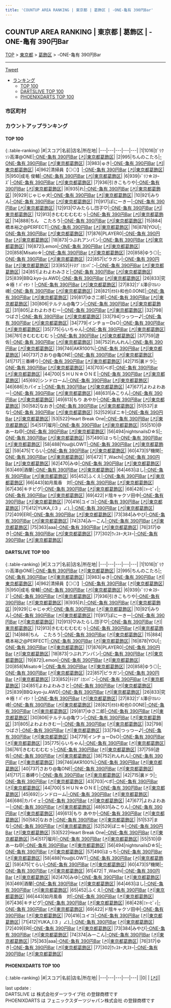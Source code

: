```yaml
---
title: 'COUNTUP AREA RANKING | 東京都 | 葛飾区 | -ONE-亀有 390円Bar'
---
```

## COUNTUP AREA RANKING | 東京都 | 葛飾区 | -ONE-亀有 390円Bar

[TOP](/darts/rank/) > [東京都](/darts/rank/東京都/) > [葛飾区](/darts/rank/東京都/葛飾区/) > -ONE-亀有 390円Bar

___

<a href="https://twitter.com/share?ref_src=twsrc%5Etfw" data-text="COUNTUP AREA RANKING | 東京都葛飾区-ONE-亀有 390円Bar" class="twitter-share-button" data-hashtags="DARTSLIVE,PHOENIXDARTS,darts,ダーツ" data-show-count="false">Tweet</a>

* [ランキング](#カウントアップランキング)
    * [TOP 100](#top-100)
    * [DARTSLIVE TOP 100](#dartslive-top-100)
    * [PHOENIXDARTS TOP 100](#phoenixdarts-top-100)

### 市区町村

<ul>

</ul>

### カウントアップランキング

#### TOP 100



{:.table-ranking}
|#|スコア|名前|店名|所在地|
|---|---|---|---|---|
|1|1016|<span class="rank-name-dl">ｶﾞﾘｸｿﾝ高澤@ONE</span>|<a href="/darts/rank/shops/463054e00fcd85d4b21333aee1bd51e4.html">-ONE-亀有 390円Bar</a> <a href="https://search.dartslive.com/jp/shop/463054e00fcd85d4b21333aee1bd51e4">[↗]</a>|<a href="/darts/rank/東京都/葛飾区">東京都葛飾区</a>|
|2|995|<span class="rank-name-dl">ちんのこたろ</span>|<a href="/darts/rank/shops/463054e00fcd85d4b21333aee1bd51e4.html">-ONE-亀有 390円Bar</a> <a href="https://search.dartslive.com/jp/shop/463054e00fcd85d4b21333aee1bd51e4">[↗]</a>|<a href="/darts/rank/東京都/葛飾区">東京都葛飾区</a>|
|3|983|<span class="rank-name-dl">ゅき</span>|<a href="/darts/rank/shops/463054e00fcd85d4b21333aee1bd51e4.html">-ONE-亀有 390円Bar</a> <a href="https://search.dartslive.com/jp/shop/463054e00fcd85d4b21333aee1bd51e4">[↗]</a>|<a href="/darts/rank/東京都/葛飾区">東京都葛飾区</a>|
|4|962|<span class="rank-name-dl">清掃員【◎◎】</span>|<a href="/darts/rank/shops/463054e00fcd85d4b21333aee1bd51e4.html">-ONE-亀有 390円Bar</a> <a href="https://search.dartslive.com/jp/shop/463054e00fcd85d4b21333aee1bd51e4">[↗]</a>|<a href="/darts/rank/東京都/葛飾区">東京都葛飾区</a>|
|5|950|<span class="rank-name-dl">成毛 俊輔</span>|<a href="/darts/rank/shops/463054e00fcd85d4b21333aee1bd51e4.html">-ONE-亀有 390円Bar</a> <a href="https://search.dartslive.com/jp/shop/463054e00fcd85d4b21333aee1bd51e4">[↗]</a>|<a href="/darts/rank/東京都/葛飾区">東京都葛飾区</a>|
|6|939|<span class="rank-name-dl">ﾄﾞﾘﾌ☆ｽﾀｰｽﾞ</span>|<a href="/darts/rank/shops/463054e00fcd85d4b21333aee1bd51e4.html">-ONE-亀有 390円Bar</a> <a href="https://search.dartslive.com/jp/shop/463054e00fcd85d4b21333aee1bd51e4">[↗]</a>|<a href="/darts/rank/東京都/葛飾区">東京都葛飾区</a>|
|7|936|<span class="rank-name-dl">引きこもりや</span>|<a href="/darts/rank/shops/463054e00fcd85d4b21333aee1bd51e4.html">-ONE-亀有 390円Bar</a> <a href="https://search.dartslive.com/jp/shop/463054e00fcd85d4b21333aee1bd51e4">[↗]</a>|<a href="/darts/rank/東京都/葛飾区">東京都葛飾区</a>|
|8|935|<span class="rank-name-dl">れ</span>|<a href="/darts/rank/shops/463054e00fcd85d4b21333aee1bd51e4.html">-ONE-亀有 390円Bar</a> <a href="https://search.dartslive.com/jp/shop/463054e00fcd85d4b21333aee1bd51e4">[↗]</a>|<a href="/darts/rank/東京都/葛飾区">東京都葛飾区</a>|
|9|929|<span class="rank-name-dl">じゃじゃ犬</span>|<a href="/darts/rank/shops/463054e00fcd85d4b21333aee1bd51e4.html">-ONE-亀有 390円Bar</a> <a href="https://search.dartslive.com/jp/shop/463054e00fcd85d4b21333aee1bd51e4">[↗]</a>|<a href="/darts/rank/東京都/葛飾区">東京都葛飾区</a>|
|10|921|<span class="rank-name-dl">みりん</span>|<a href="/darts/rank/shops/463054e00fcd85d4b21333aee1bd51e4.html">-ONE-亀有 390円Bar</a> <a href="https://search.dartslive.com/jp/shop/463054e00fcd85d4b21333aee1bd51e4">[↗]</a>|<a href="/darts/rank/東京都/葛飾区">東京都葛飾区</a>|
|11|917|<span class="rank-name-dl">ぽにーきー</span>|<a href="/darts/rank/shops/463054e00fcd85d4b21333aee1bd51e4.html">-ONE-亀有 390円Bar</a> <a href="https://search.dartslive.com/jp/shop/463054e00fcd85d4b21333aee1bd51e4">[↗]</a>|<a href="/darts/rank/東京都/葛飾区">東京都葛飾区</a>|
|12|913|<span class="rank-name-dl">♡みたらし団子♡</span>|<a href="/darts/rank/shops/463054e00fcd85d4b21333aee1bd51e4.html">-ONE-亀有 390円Bar</a> <a href="https://search.dartslive.com/jp/shop/463054e00fcd85d4b21333aee1bd51e4">[↗]</a>|<a href="/darts/rank/東京都/葛飾区">東京都葛飾区</a>|
|12|913|<span class="rank-name-dl">きむむむむむむぅ</span>|<a href="/darts/rank/shops/463054e00fcd85d4b21333aee1bd51e4.html">-ONE-亀有 390円Bar</a> <a href="https://search.dartslive.com/jp/shop/463054e00fcd85d4b21333aee1bd51e4">[↗]</a>|<a href="/darts/rank/東京都/葛飾区">東京都葛飾区</a>|
|14|888|<span class="rank-name-dl">ちん　こたろう</span>|<a href="/darts/rank/shops/463054e00fcd85d4b21333aee1bd51e4.html">-ONE-亀有 390円Bar</a> <a href="https://search.dartslive.com/jp/shop/463054e00fcd85d4b21333aee1bd51e4">[↗]</a>|<a href="/darts/rank/東京都/葛飾区">東京都葛飾区</a>|
|15|884|<span class="rank-name-dl">橋本裕之@PERFECT</span>|<a href="/darts/rank/shops/463054e00fcd85d4b21333aee1bd51e4.html">-ONE-亀有 390円Bar</a> <a href="https://search.dartslive.com/jp/shop/463054e00fcd85d4b21333aee1bd51e4">[↗]</a>|<a href="/darts/rank/東京都/葛飾区">東京都葛飾区</a>|
|16|878|<span class="rank-name-dl">YOU</span>|<a href="/darts/rank/shops/463054e00fcd85d4b21333aee1bd51e4.html">-ONE-亀有 390円Bar</a> <a href="https://search.dartslive.com/jp/shop/463054e00fcd85d4b21333aee1bd51e4">[↗]</a>|<a href="/darts/rank/東京都/葛飾区">東京都葛飾区</a>|
|17|876|<span class="rank-name-dl">PLAYER0</span>|<a href="/darts/rank/shops/463054e00fcd85d4b21333aee1bd51e4.html">-ONE-亀有 390円Bar</a> <a href="https://search.dartslive.com/jp/shop/463054e00fcd85d4b21333aee1bd51e4">[↗]</a>|<a href="/darts/rank/東京都/葛飾区">東京都葛飾区</a>|
|18|873|<span class="rank-name-dl">つぶれアンパン</span>|<a href="/darts/rank/shops/463054e00fcd85d4b21333aee1bd51e4.html">-ONE-亀有 390円Bar</a> <a href="https://search.dartslive.com/jp/shop/463054e00fcd85d4b21333aee1bd51e4">[↗]</a>|<a href="/darts/rank/東京都/葛飾区">東京都葛飾区</a>|
|19|872|<span class="rank-name-dl">Lemon</span>|<a href="/darts/rank/shops/463054e00fcd85d4b21333aee1bd51e4.html">-ONE-亀有 390円Bar</a> <a href="https://search.dartslive.com/jp/shop/463054e00fcd85d4b21333aee1bd51e4">[↗]</a>|<a href="/darts/rank/東京都/葛飾区">東京都葛飾区</a>|
|20|858|<span class="rank-name-dl">Misato☆</span>|<a href="/darts/rank/shops/463054e00fcd85d4b21333aee1bd51e4.html">-ONE-亀有 390円Bar</a> <a href="https://search.dartslive.com/jp/shop/463054e00fcd85d4b21333aee1bd51e4">[↗]</a>|<a href="/darts/rank/東京都/葛飾区">東京都葛飾区</a>|
|20|858|<span class="rank-name-dl">ゆう◎</span>|<a href="/darts/rank/shops/463054e00fcd85d4b21333aee1bd51e4.html">-ONE-亀有 390円Bar</a> <a href="https://search.dartslive.com/jp/shop/463054e00fcd85d4b21333aee1bd51e4">[↗]</a>|<a href="/darts/rank/東京都/葛飾区">東京都葛飾区</a>|
|22|857|<span class="rank-name-dl">ピラガン</span>|<a href="/darts/rank/shops/463054e00fcd85d4b21333aee1bd51e4.html">-ONE-亀有 390円Bar</a> <a href="https://search.dartslive.com/jp/shop/463054e00fcd85d4b21333aee1bd51e4">[↗]</a>|<a href="/darts/rank/東京都/葛飾区">東京都葛飾区</a>|
|23|852|<span class="rank-name-dl">ﾁﾃﾇｸﾞﾐｶﾝﾊﾟﾆｰ</span>|<a href="/darts/rank/shops/463054e00fcd85d4b21333aee1bd51e4.html">-ONE-亀有 390円Bar</a> <a href="https://search.dartslive.com/jp/shop/463054e00fcd85d4b21333aee1bd51e4">[↗]</a>|<a href="/darts/rank/東京都/葛飾区">東京都葛飾区</a>|
|24|851|<span class="rank-name-dl">よわよわみさと</span>|<a href="/darts/rank/shops/463054e00fcd85d4b21333aee1bd51e4.html">-ONE-亀有 390円Bar</a> <a href="https://search.dartslive.com/jp/shop/463054e00fcd85d4b21333aee1bd51e4">[↗]</a>|<a href="/darts/rank/東京都/葛飾区">東京都葛飾区</a>|
|25|839|<span class="rank-name-dl">BBQ.kyo-ju.AWD</span>|<a href="/darts/rank/shops/463054e00fcd85d4b21333aee1bd51e4.html">-ONE-亀有 390円Bar</a> <a href="https://search.dartslive.com/jp/shop/463054e00fcd85d4b21333aee1bd51e4">[↗]</a>|<a href="/darts/rank/東京都/葛飾区">東京都葛飾区</a>|
|26|833|<span class="rank-name-dl">究☆極！ﾊﾟｲｾﾝ！</span>|<a href="/darts/rank/shops/463054e00fcd85d4b21333aee1bd51e4.html">-ONE-亀有 390円Bar</a> <a href="https://search.dartslive.com/jp/shop/463054e00fcd85d4b21333aee1bd51e4">[↗]</a>|<a href="/darts/rank/東京都/葛飾区">東京都葛飾区</a>|
|27|832|<span class="rank-name-dl">ﾌﾞﾙ澤＠ﾏﾙﾊﾝ魂</span>|<a href="/darts/rank/shops/463054e00fcd85d4b21333aee1bd51e4.html">-ONE-亀有 390円Bar</a> <a href="https://search.dartslive.com/jp/shop/463054e00fcd85d4b21333aee1bd51e4">[↗]</a>|<a href="/darts/rank/東京都/葛飾区">東京都葛飾区</a>|
|28|821|<span class="rank-name-dl">ｵｶﾓﾄ和也0.0ONE</span>|<a href="/darts/rank/shops/463054e00fcd85d4b21333aee1bd51e4.html">-ONE-亀有 390円Bar</a> <a href="https://search.dartslive.com/jp/shop/463054e00fcd85d4b21333aee1bd51e4">[↗]</a>|<a href="/darts/rank/東京都/葛飾区">東京都葛飾区</a>|
|29|817|<span class="rank-name-dl">ゆさ二郎</span>|<a href="/darts/rank/shops/463054e00fcd85d4b21333aee1bd51e4.html">-ONE-亀有 390円Bar</a> <a href="https://search.dartslive.com/jp/shop/463054e00fcd85d4b21333aee1bd51e4">[↗]</a>|<a href="/darts/rank/東京都/葛飾区">東京都葛飾区</a>|
|30|806|<span class="rank-name-dl">テルテル@亀ワン</span>|<a href="/darts/rank/shops/463054e00fcd85d4b21333aee1bd51e4.html">-ONE-亀有 390円Bar</a> <a href="https://search.dartslive.com/jp/shop/463054e00fcd85d4b21333aee1bd51e4">[↗]</a>|<a href="/darts/rank/東京都/葛飾区">東京都葛飾区</a>|
|31|805|<span class="rank-name-dl">よわよわきむー</span>|<a href="/darts/rank/shops/463054e00fcd85d4b21333aee1bd51e4.html">-ONE-亀有 390円Bar</a> <a href="https://search.dartslive.com/jp/shop/463054e00fcd85d4b21333aee1bd51e4">[↗]</a>|<a href="/darts/rank/東京都/葛飾区">東京都葛飾区</a>|
|32|798|<span class="rank-name-dl">つばさ</span>|<a href="/darts/rank/shops/463054e00fcd85d4b21333aee1bd51e4.html">-ONE-亀有 390円Bar</a> <a href="https://search.dartslive.com/jp/shop/463054e00fcd85d4b21333aee1bd51e4">[↗]</a>|<a href="/darts/rank/東京都/葛飾区">東京都葛飾区</a>|
|33|794|<span class="rank-name-dl">つっつー♪</span>|<a href="/darts/rank/shops/463054e00fcd85d4b21333aee1bd51e4.html">-ONE-亀有 390円Bar</a> <a href="https://search.dartslive.com/jp/shop/463054e00fcd85d4b21333aee1bd51e4">[↗]</a>|<a href="/darts/rank/東京都/葛飾区">東京都葛飾区</a>|
|34|779|<span class="rank-name-dl">インチョーDs○</span>|<a href="/darts/rank/shops/463054e00fcd85d4b21333aee1bd51e4.html">-ONE-亀有 390円Bar</a> <a href="https://search.dartslive.com/jp/shop/463054e00fcd85d4b21333aee1bd51e4">[↗]</a>|<a href="/darts/rank/東京都/葛飾区">東京都葛飾区</a>|
|35|775|<span class="rank-name-dl">らいちゃん</span>|<a href="/darts/rank/shops/463054e00fcd85d4b21333aee1bd51e4.html">-ONE-亀有 390円Bar</a> <a href="https://search.dartslive.com/jp/shop/463054e00fcd85d4b21333aee1bd51e4">[↗]</a>|<a href="/darts/rank/東京都/葛飾区">東京都葛飾区</a>|
|36|761|<span class="rank-name-dl">きむむむむむぅ</span>|<a href="/darts/rank/shops/463054e00fcd85d4b21333aee1bd51e4.html">-ONE-亀有 390円Bar</a> <a href="https://search.dartslive.com/jp/shop/463054e00fcd85d4b21333aee1bd51e4">[↗]</a>|<a href="/darts/rank/東京都/葛飾区">東京都葛飾区</a>|
|37|759|<span class="rank-name-dl">遊佐</span>|<a href="/darts/rank/shops/463054e00fcd85d4b21333aee1bd51e4.html">-ONE-亀有 390円Bar</a> <a href="https://search.dartslive.com/jp/shop/463054e00fcd85d4b21333aee1bd51e4">[↗]</a>|<a href="/darts/rank/東京都/葛飾区">東京都葛飾区</a>|
|38|752|<span class="rank-name-dl">れんれん</span>|<a href="/darts/rank/shops/463054e00fcd85d4b21333aee1bd51e4.html">-ONE-亀有 390円Bar</a> <a href="https://search.dartslive.com/jp/shop/463054e00fcd85d4b21333aee1bd51e4">[↗]</a>|<a href="/darts/rank/東京都/葛飾区">東京都葛飾区</a>|
|39|746|<span class="rank-name-dl">AKR100%</span>|<a href="/darts/rank/shops/463054e00fcd85d4b21333aee1bd51e4.html">-ONE-亀有 390円Bar</a> <a href="https://search.dartslive.com/jp/shop/463054e00fcd85d4b21333aee1bd51e4">[↗]</a>|<a href="/darts/rank/東京都/葛飾区">東京都葛飾区</a>|
|40|737|<span class="rank-name-dl">さおり@亀ONE</span>|<a href="/darts/rank/shops/463054e00fcd85d4b21333aee1bd51e4.html">-ONE-亀有 390円Bar</a> <a href="https://search.dartslive.com/jp/shop/463054e00fcd85d4b21333aee1bd51e4">[↗]</a>|<a href="/darts/rank/東京都/葛飾区">東京都葛飾区</a>|
|41|717|<span class="rank-name-dl">三番縛り</span>|<a href="/darts/rank/shops/463054e00fcd85d4b21333aee1bd51e4.html">-ONE-亀有 390円Bar</a> <a href="https://search.dartslive.com/jp/shop/463054e00fcd85d4b21333aee1bd51e4">[↗]</a>|<a href="/darts/rank/東京都/葛飾区">東京都葛飾区</a>|
|42|715|<span class="rank-name-dl">裏ドラ</span>|<a href="/darts/rank/shops/463054e00fcd85d4b21333aee1bd51e4.html">-ONE-亀有 390円Bar</a> <a href="https://search.dartslive.com/jp/shop/463054e00fcd85d4b21333aee1bd51e4">[↗]</a>|<a href="/darts/rank/東京都/葛飾区">東京都葛飾区</a>|
|43|703|<span class="rank-name-dl">ベポ</span>|<a href="/darts/rank/shops/463054e00fcd85d4b21333aee1bd51e4.html">-ONE-亀有 390円Bar</a> <a href="https://search.dartslive.com/jp/shop/463054e00fcd85d4b21333aee1bd51e4">[↗]</a>|<a href="/darts/rank/東京都/葛飾区">東京都葛飾区</a>|
|44|700|<span class="rank-name-dl">ＳＨＵＮ☆ＯＮＥ</span>|<a href="/darts/rank/shops/463054e00fcd85d4b21333aee1bd51e4.html">-ONE-亀有 390円Bar</a> <a href="https://search.dartslive.com/jp/shop/463054e00fcd85d4b21333aee1bd51e4">[↗]</a>|<a href="/darts/rank/東京都/葛飾区">東京都葛飾区</a>|
|45|692|<span class="rank-name-dl">シンドローム</span>|<a href="/darts/rank/shops/463054e00fcd85d4b21333aee1bd51e4.html">-ONE-亀有 390円Bar</a> <a href="https://search.dartslive.com/jp/shop/463054e00fcd85d4b21333aee1bd51e4">[↗]</a>|<a href="/darts/rank/東京都/葛飾区">東京都葛飾区</a>|
|46|686|<span class="rank-name-dl">カパイェ</span>|<a href="/darts/rank/shops/463054e00fcd85d4b21333aee1bd51e4.html">-ONE-亀有 390円Bar</a> <a href="https://search.dartslive.com/jp/shop/463054e00fcd85d4b21333aee1bd51e4">[↗]</a>|<a href="/darts/rank/東京都/葛飾区">東京都葛飾区</a>|
|47|677|<span class="rank-name-dl">よわよわあー</span>|<a href="/darts/rank/shops/463054e00fcd85d4b21333aee1bd51e4.html">-ONE-亀有 390円Bar</a> <a href="https://search.dartslive.com/jp/shop/463054e00fcd85d4b21333aee1bd51e4">[↗]</a>|<a href="/darts/rank/東京都/葛飾区">東京都葛飾区</a>|
|48|631|<span class="rank-name-dl">みこりん</span>|<a href="/darts/rank/shops/463054e00fcd85d4b21333aee1bd51e4.html">-ONE-亀有 390円Bar</a> <a href="https://search.dartslive.com/jp/shop/463054e00fcd85d4b21333aee1bd51e4">[↗]</a>|<a href="/darts/rank/東京都/葛飾区">東京都葛飾区</a>|
|49|613|<span class="rank-name-dl">もり あやか</span>|<a href="/darts/rank/shops/463054e00fcd85d4b21333aee1bd51e4.html">-ONE-亀有 390円Bar</a> <a href="https://search.dartslive.com/jp/shop/463054e00fcd85d4b21333aee1bd51e4">[↗]</a>|<a href="/darts/rank/東京都/葛飾区">東京都葛飾区</a>|
|50|582|<span class="rank-name-dl">なおき</span>|<a href="/darts/rank/shops/463054e00fcd85d4b21333aee1bd51e4.html">-ONE-亀有 390円Bar</a> <a href="https://search.dartslive.com/jp/shop/463054e00fcd85d4b21333aee1bd51e4">[↗]</a>|<a href="/darts/rank/東京都/葛飾区">東京都葛飾区</a>|
|51|537|<span class="rank-name-dl">まな</span>|<a href="/darts/rank/shops/463054e00fcd85d4b21333aee1bd51e4.html">-ONE-亀有 390円Bar</a> <a href="https://search.dartslive.com/jp/shop/463054e00fcd85d4b21333aee1bd51e4">[↗]</a>|<a href="/darts/rank/東京都/葛飾区">東京都葛飾区</a>|
|52|529|<span class="rank-name-dl">ぽニキ</span>|<a href="/darts/rank/shops/463054e00fcd85d4b21333aee1bd51e4.html">-ONE-亀有 390円Bar</a> <a href="https://search.dartslive.com/jp/shop/463054e00fcd85d4b21333aee1bd51e4">[↗]</a>|<a href="/darts/rank/東京都/葛飾区">東京都葛飾区</a>|
|53|522|<span class="rank-name-dl">Heart Break One</span>|<a href="/darts/rank/shops/463054e00fcd85d4b21333aee1bd51e4.html">-ONE-亀有 390円Bar</a> <a href="https://search.dartslive.com/jp/shop/463054e00fcd85d4b21333aee1bd51e4">[↗]</a>|<a href="/darts/rank/東京都/葛飾区">東京都葛飾区</a>|
|54|517|<span class="rank-name-dl">瑠月</span>|<a href="/darts/rank/shops/463054e00fcd85d4b21333aee1bd51e4.html">-ONE-亀有 390円Bar</a> <a href="https://search.dartslive.com/jp/shop/463054e00fcd85d4b21333aee1bd51e4">[↗]</a>|<a href="/darts/rank/東京都/葛飾区">東京都葛飾区</a>|
|55|510|<span class="rank-name-dl">@あーね@</span>|<a href="/darts/rank/shops/463054e00fcd85d4b21333aee1bd51e4.html">-ONE-亀有 390円Bar</a> <a href="https://search.dartslive.com/jp/shop/463054e00fcd85d4b21333aee1bd51e4">[↗]</a>|<a href="/darts/rank/東京都/葛飾区">東京都葛飾区</a>|
|56|494|<span class="rank-name-dl">nightsnailsD☆S</span>|<a href="/darts/rank/shops/463054e00fcd85d4b21333aee1bd51e4.html">-ONE-亀有 390円Bar</a> <a href="https://search.dartslive.com/jp/shop/463054e00fcd85d4b21333aee1bd51e4">[↗]</a>|<a href="/darts/rank/東京都/葛飾区">東京都葛飾区</a>|
|57|490|<span class="rank-name-dl">ほっち</span>|<a href="/darts/rank/shops/463054e00fcd85d4b21333aee1bd51e4.html">-ONE-亀有 390円Bar</a> <a href="https://search.dartslive.com/jp/shop/463054e00fcd85d4b21333aee1bd51e4">[↗]</a>|<a href="/darts/rank/東京都/葛飾区">東京都葛飾区</a>|
|58|488|<span class="rank-name-dl">You@LOWT</span>|<a href="/darts/rank/shops/463054e00fcd85d4b21333aee1bd51e4.html">-ONE-亀有 390円Bar</a> <a href="https://search.dartslive.com/jp/shop/463054e00fcd85d4b21333aee1bd51e4">[↗]</a>|<a href="/darts/rank/東京都/葛飾区">東京都葛飾区</a>|
|59|475|<span class="rank-name-dl">てらい</span>|<a href="/darts/rank/shops/463054e00fcd85d4b21333aee1bd51e4.html">-ONE-亀有 390円Bar</a> <a href="https://search.dartslive.com/jp/shop/463054e00fcd85d4b21333aee1bd51e4">[↗]</a>|<a href="/darts/rank/東京都/葛飾区">東京都葛飾区</a>|
|60|473|<span class="rank-name-dl">S²機関</span>|<a href="/darts/rank/shops/463054e00fcd85d4b21333aee1bd51e4.html">-ONE-亀有 390円Bar</a> <a href="https://search.dartslive.com/jp/shop/463054e00fcd85d4b21333aee1bd51e4">[↗]</a>|<a href="/darts/rank/東京都/葛飾区">東京都葛飾区</a>|
|61|472|<span class="rank-name-dl">Ｔ,Ｗachi</span>|<a href="/darts/rank/shops/463054e00fcd85d4b21333aee1bd51e4.html">-ONE-亀有 390円Bar</a> <a href="https://search.dartslive.com/jp/shop/463054e00fcd85d4b21333aee1bd51e4">[↗]</a>|<a href="/darts/rank/東京都/葛飾区">東京都葛飾区</a>|
|62|470|<span class="rank-name-dl">みゆ</span>|<a href="/darts/rank/shops/463054e00fcd85d4b21333aee1bd51e4.html">-ONE-亀有 390円Bar</a> <a href="https://search.dartslive.com/jp/shop/463054e00fcd85d4b21333aee1bd51e4">[↗]</a>|<a href="/darts/rank/東京都/葛飾区">東京都葛飾区</a>|
|63|469|<span class="rank-name-dl">酒蘭</span>|<a href="/darts/rank/shops/463054e00fcd85d4b21333aee1bd51e4.html">-ONE-亀有 390円Bar</a> <a href="https://search.dartslive.com/jp/shop/463054e00fcd85d4b21333aee1bd51e4">[↗]</a>|<a href="/darts/rank/東京都/葛飾区">東京都葛飾区</a>|
|64|463|<span class="rank-name-dl">ほし</span>|<a href="/darts/rank/shops/463054e00fcd85d4b21333aee1bd51e4.html">-ONE-亀有 390円Bar</a> <a href="https://search.dartslive.com/jp/shop/463054e00fcd85d4b21333aee1bd51e4">[↗]</a>|<a href="/darts/rank/東京都/葛飾区">東京都葛飾区</a>|
|65|452|<span class="rank-name-dl">ふくえ</span>|<a href="/darts/rank/shops/463054e00fcd85d4b21333aee1bd51e4.html">-ONE-亀有 390円Bar</a> <a href="https://search.dartslive.com/jp/shop/463054e00fcd85d4b21333aee1bd51e4">[↗]</a>|<a href="/darts/rank/東京都/葛飾区">東京都葛飾区</a>|
|66|443|<span class="rank-name-dl">如月風香　対</span>|<a href="/darts/rank/shops/463054e00fcd85d4b21333aee1bd51e4.html">-ONE-亀有 390円Bar</a> <a href="https://search.dartslive.com/jp/shop/463054e00fcd85d4b21333aee1bd51e4">[↗]</a>|<a href="/darts/rank/東京都/葛飾区">東京都葛飾区</a>|
|67|436|<span class="rank-name-dl">キチピグ</span>|<a href="/darts/rank/shops/463054e00fcd85d4b21333aee1bd51e4.html">-ONE-亀有 390円Bar</a> <a href="https://search.dartslive.com/jp/shop/463054e00fcd85d4b21333aee1bd51e4">[↗]</a>|<a href="/darts/rank/東京都/葛飾区">東京都葛飾区</a>|
|68|428|<span class="rank-name-dl">ﾐｬｰﾋﾞｨ</span>|<a href="/darts/rank/shops/463054e00fcd85d4b21333aee1bd51e4.html">-ONE-亀有 390円Bar</a> <a href="https://search.dartslive.com/jp/shop/463054e00fcd85d4b21333aee1bd51e4">[↗]</a>|<a href="/darts/rank/東京都/葛飾区">東京都葛飾区</a>|
|69|422|<span class="rank-name-dl">ド陰キャクソ田中</span>|<a href="/darts/rank/shops/463054e00fcd85d4b21333aee1bd51e4.html">-ONE-亀有 390円Bar</a> <a href="https://search.dartslive.com/jp/shop/463054e00fcd85d4b21333aee1bd51e4">[↗]</a>|<a href="/darts/rank/東京都/葛飾区">東京都葛飾区</a>|
|70|416|<span class="rank-name-dl">ユイコ</span>|<a href="/darts/rank/shops/463054e00fcd85d4b21333aee1bd51e4.html">-ONE-亀有 390円Bar</a> <a href="https://search.dartslive.com/jp/shop/463054e00fcd85d4b21333aee1bd51e4">[↗]</a>|<a href="/darts/rank/東京都/葛飾区">東京都葛飾区</a>|
|71|412|<span class="rank-name-dl">YUKA_(:3 」∠)_</span>|<a href="/darts/rank/shops/463054e00fcd85d4b21333aee1bd51e4.html">-ONE-亀有 390円Bar</a> <a href="https://search.dartslive.com/jp/shop/463054e00fcd85d4b21333aee1bd51e4">[↗]</a>|<a href="/darts/rank/東京都/葛飾区">東京都葛飾区</a>|
|72|409|<span class="rank-name-dl">ERI</span>|<a href="/darts/rank/shops/463054e00fcd85d4b21333aee1bd51e4.html">-ONE-亀有 390円Bar</a> <a href="https://search.dartslive.com/jp/shop/463054e00fcd85d4b21333aee1bd51e4">[↗]</a>|<a href="/darts/rank/東京都/葛飾区">東京都葛飾区</a>|
|73|384|<span class="rank-name-dl">みやび</span>|<a href="/darts/rank/shops/463054e00fcd85d4b21333aee1bd51e4.html">-ONE-亀有 390円Bar</a> <a href="https://search.dartslive.com/jp/shop/463054e00fcd85d4b21333aee1bd51e4">[↗]</a>|<a href="/darts/rank/東京都/葛飾区">東京都葛飾区</a>|
|74|374|<span class="rank-name-dl">みーこん</span>|<a href="/darts/rank/shops/463054e00fcd85d4b21333aee1bd51e4.html">-ONE-亀有 390円Bar</a> <a href="https://search.dartslive.com/jp/shop/463054e00fcd85d4b21333aee1bd51e4">[↗]</a>|<a href="/darts/rank/東京都/葛飾区">東京都葛飾区</a>|
|75|363|<span class="rank-name-dl">aaa</span>|<a href="/darts/rank/shops/463054e00fcd85d4b21333aee1bd51e4.html">-ONE-亀有 390円Bar</a> <a href="https://search.dartslive.com/jp/shop/463054e00fcd85d4b21333aee1bd51e4">[↗]</a>|<a href="/darts/rank/東京都/葛飾区">東京都葛飾区</a>|
|76|317|<span class="rank-name-dl">ゆき</span>|<a href="/darts/rank/shops/463054e00fcd85d4b21333aee1bd51e4.html">-ONE-亀有 390円Bar</a> <a href="https://search.dartslive.com/jp/shop/463054e00fcd85d4b21333aee1bd51e4">[↗]</a>|<a href="/darts/rank/東京都/葛飾区">東京都葛飾区</a>|
|77|302|<span class="rank-name-dl">ｳｨｽｷｰ大ｽｷｰ</span>|<a href="/darts/rank/shops/463054e00fcd85d4b21333aee1bd51e4.html">-ONE-亀有 390円Bar</a> <a href="https://search.dartslive.com/jp/shop/463054e00fcd85d4b21333aee1bd51e4">[↗]</a>|<a href="/darts/rank/東京都/葛飾区">東京都葛飾区</a>|


#### DARTSLIVE TOP 100



{:.table-ranking}
|#|スコア|名前|店名|所在地|
|---|---|---|---|---|
|1|1016|<span class="rank-name-dl">ｶﾞﾘｸｿﾝ高澤@ONE</span>|<a href="/darts/rank/shops/463054e00fcd85d4b21333aee1bd51e4.html">-ONE-亀有 390円Bar</a> <a href="https://search.dartslive.com/jp/shop/463054e00fcd85d4b21333aee1bd51e4">[↗]</a>|<a href="/darts/rank/東京都/葛飾区">東京都葛飾区</a>|
|2|995|<span class="rank-name-dl">ちんのこたろ</span>|<a href="/darts/rank/shops/463054e00fcd85d4b21333aee1bd51e4.html">-ONE-亀有 390円Bar</a> <a href="https://search.dartslive.com/jp/shop/463054e00fcd85d4b21333aee1bd51e4">[↗]</a>|<a href="/darts/rank/東京都/葛飾区">東京都葛飾区</a>|
|3|983|<span class="rank-name-dl">ゅき</span>|<a href="/darts/rank/shops/463054e00fcd85d4b21333aee1bd51e4.html">-ONE-亀有 390円Bar</a> <a href="https://search.dartslive.com/jp/shop/463054e00fcd85d4b21333aee1bd51e4">[↗]</a>|<a href="/darts/rank/東京都/葛飾区">東京都葛飾区</a>|
|4|962|<span class="rank-name-dl">清掃員【◎◎】</span>|<a href="/darts/rank/shops/463054e00fcd85d4b21333aee1bd51e4.html">-ONE-亀有 390円Bar</a> <a href="https://search.dartslive.com/jp/shop/463054e00fcd85d4b21333aee1bd51e4">[↗]</a>|<a href="/darts/rank/東京都/葛飾区">東京都葛飾区</a>|
|5|950|<span class="rank-name-dl">成毛 俊輔</span>|<a href="/darts/rank/shops/463054e00fcd85d4b21333aee1bd51e4.html">-ONE-亀有 390円Bar</a> <a href="https://search.dartslive.com/jp/shop/463054e00fcd85d4b21333aee1bd51e4">[↗]</a>|<a href="/darts/rank/東京都/葛飾区">東京都葛飾区</a>|
|6|939|<span class="rank-name-dl">ﾄﾞﾘﾌ☆ｽﾀｰｽﾞ</span>|<a href="/darts/rank/shops/463054e00fcd85d4b21333aee1bd51e4.html">-ONE-亀有 390円Bar</a> <a href="https://search.dartslive.com/jp/shop/463054e00fcd85d4b21333aee1bd51e4">[↗]</a>|<a href="/darts/rank/東京都/葛飾区">東京都葛飾区</a>|
|7|936|<span class="rank-name-dl">引きこもりや</span>|<a href="/darts/rank/shops/463054e00fcd85d4b21333aee1bd51e4.html">-ONE-亀有 390円Bar</a> <a href="https://search.dartslive.com/jp/shop/463054e00fcd85d4b21333aee1bd51e4">[↗]</a>|<a href="/darts/rank/東京都/葛飾区">東京都葛飾区</a>|
|8|935|<span class="rank-name-dl">れ</span>|<a href="/darts/rank/shops/463054e00fcd85d4b21333aee1bd51e4.html">-ONE-亀有 390円Bar</a> <a href="https://search.dartslive.com/jp/shop/463054e00fcd85d4b21333aee1bd51e4">[↗]</a>|<a href="/darts/rank/東京都/葛飾区">東京都葛飾区</a>|
|9|929|<span class="rank-name-dl">じゃじゃ犬</span>|<a href="/darts/rank/shops/463054e00fcd85d4b21333aee1bd51e4.html">-ONE-亀有 390円Bar</a> <a href="https://search.dartslive.com/jp/shop/463054e00fcd85d4b21333aee1bd51e4">[↗]</a>|<a href="/darts/rank/東京都/葛飾区">東京都葛飾区</a>|
|10|921|<span class="rank-name-dl">みりん</span>|<a href="/darts/rank/shops/463054e00fcd85d4b21333aee1bd51e4.html">-ONE-亀有 390円Bar</a> <a href="https://search.dartslive.com/jp/shop/463054e00fcd85d4b21333aee1bd51e4">[↗]</a>|<a href="/darts/rank/東京都/葛飾区">東京都葛飾区</a>|
|11|917|<span class="rank-name-dl">ぽにーきー</span>|<a href="/darts/rank/shops/463054e00fcd85d4b21333aee1bd51e4.html">-ONE-亀有 390円Bar</a> <a href="https://search.dartslive.com/jp/shop/463054e00fcd85d4b21333aee1bd51e4">[↗]</a>|<a href="/darts/rank/東京都/葛飾区">東京都葛飾区</a>|
|12|913|<span class="rank-name-dl">♡みたらし団子♡</span>|<a href="/darts/rank/shops/463054e00fcd85d4b21333aee1bd51e4.html">-ONE-亀有 390円Bar</a> <a href="https://search.dartslive.com/jp/shop/463054e00fcd85d4b21333aee1bd51e4">[↗]</a>|<a href="/darts/rank/東京都/葛飾区">東京都葛飾区</a>|
|12|913|<span class="rank-name-dl">きむむむむむむぅ</span>|<a href="/darts/rank/shops/463054e00fcd85d4b21333aee1bd51e4.html">-ONE-亀有 390円Bar</a> <a href="https://search.dartslive.com/jp/shop/463054e00fcd85d4b21333aee1bd51e4">[↗]</a>|<a href="/darts/rank/東京都/葛飾区">東京都葛飾区</a>|
|14|888|<span class="rank-name-dl">ちん　こたろう</span>|<a href="/darts/rank/shops/463054e00fcd85d4b21333aee1bd51e4.html">-ONE-亀有 390円Bar</a> <a href="https://search.dartslive.com/jp/shop/463054e00fcd85d4b21333aee1bd51e4">[↗]</a>|<a href="/darts/rank/東京都/葛飾区">東京都葛飾区</a>|
|15|884|<span class="rank-name-dl">橋本裕之@PERFECT</span>|<a href="/darts/rank/shops/463054e00fcd85d4b21333aee1bd51e4.html">-ONE-亀有 390円Bar</a> <a href="https://search.dartslive.com/jp/shop/463054e00fcd85d4b21333aee1bd51e4">[↗]</a>|<a href="/darts/rank/東京都/葛飾区">東京都葛飾区</a>|
|16|878|<span class="rank-name-dl">YOU</span>|<a href="/darts/rank/shops/463054e00fcd85d4b21333aee1bd51e4.html">-ONE-亀有 390円Bar</a> <a href="https://search.dartslive.com/jp/shop/463054e00fcd85d4b21333aee1bd51e4">[↗]</a>|<a href="/darts/rank/東京都/葛飾区">東京都葛飾区</a>|
|17|876|<span class="rank-name-dl">PLAYER0</span>|<a href="/darts/rank/shops/463054e00fcd85d4b21333aee1bd51e4.html">-ONE-亀有 390円Bar</a> <a href="https://search.dartslive.com/jp/shop/463054e00fcd85d4b21333aee1bd51e4">[↗]</a>|<a href="/darts/rank/東京都/葛飾区">東京都葛飾区</a>|
|18|873|<span class="rank-name-dl">つぶれアンパン</span>|<a href="/darts/rank/shops/463054e00fcd85d4b21333aee1bd51e4.html">-ONE-亀有 390円Bar</a> <a href="https://search.dartslive.com/jp/shop/463054e00fcd85d4b21333aee1bd51e4">[↗]</a>|<a href="/darts/rank/東京都/葛飾区">東京都葛飾区</a>|
|19|872|<span class="rank-name-dl">Lemon</span>|<a href="/darts/rank/shops/463054e00fcd85d4b21333aee1bd51e4.html">-ONE-亀有 390円Bar</a> <a href="https://search.dartslive.com/jp/shop/463054e00fcd85d4b21333aee1bd51e4">[↗]</a>|<a href="/darts/rank/東京都/葛飾区">東京都葛飾区</a>|
|20|858|<span class="rank-name-dl">Misato☆</span>|<a href="/darts/rank/shops/463054e00fcd85d4b21333aee1bd51e4.html">-ONE-亀有 390円Bar</a> <a href="https://search.dartslive.com/jp/shop/463054e00fcd85d4b21333aee1bd51e4">[↗]</a>|<a href="/darts/rank/東京都/葛飾区">東京都葛飾区</a>|
|20|858|<span class="rank-name-dl">ゆう◎</span>|<a href="/darts/rank/shops/463054e00fcd85d4b21333aee1bd51e4.html">-ONE-亀有 390円Bar</a> <a href="https://search.dartslive.com/jp/shop/463054e00fcd85d4b21333aee1bd51e4">[↗]</a>|<a href="/darts/rank/東京都/葛飾区">東京都葛飾区</a>|
|22|857|<span class="rank-name-dl">ピラガン</span>|<a href="/darts/rank/shops/463054e00fcd85d4b21333aee1bd51e4.html">-ONE-亀有 390円Bar</a> <a href="https://search.dartslive.com/jp/shop/463054e00fcd85d4b21333aee1bd51e4">[↗]</a>|<a href="/darts/rank/東京都/葛飾区">東京都葛飾区</a>|
|23|852|<span class="rank-name-dl">ﾁﾃﾇｸﾞﾐｶﾝﾊﾟﾆｰ</span>|<a href="/darts/rank/shops/463054e00fcd85d4b21333aee1bd51e4.html">-ONE-亀有 390円Bar</a> <a href="https://search.dartslive.com/jp/shop/463054e00fcd85d4b21333aee1bd51e4">[↗]</a>|<a href="/darts/rank/東京都/葛飾区">東京都葛飾区</a>|
|24|851|<span class="rank-name-dl">よわよわみさと</span>|<a href="/darts/rank/shops/463054e00fcd85d4b21333aee1bd51e4.html">-ONE-亀有 390円Bar</a> <a href="https://search.dartslive.com/jp/shop/463054e00fcd85d4b21333aee1bd51e4">[↗]</a>|<a href="/darts/rank/東京都/葛飾区">東京都葛飾区</a>|
|25|839|<span class="rank-name-dl">BBQ.kyo-ju.AWD</span>|<a href="/darts/rank/shops/463054e00fcd85d4b21333aee1bd51e4.html">-ONE-亀有 390円Bar</a> <a href="https://search.dartslive.com/jp/shop/463054e00fcd85d4b21333aee1bd51e4">[↗]</a>|<a href="/darts/rank/東京都/葛飾区">東京都葛飾区</a>|
|26|833|<span class="rank-name-dl">究☆極！ﾊﾟｲｾﾝ！</span>|<a href="/darts/rank/shops/463054e00fcd85d4b21333aee1bd51e4.html">-ONE-亀有 390円Bar</a> <a href="https://search.dartslive.com/jp/shop/463054e00fcd85d4b21333aee1bd51e4">[↗]</a>|<a href="/darts/rank/東京都/葛飾区">東京都葛飾区</a>|
|27|832|<span class="rank-name-dl">ﾌﾞﾙ澤＠ﾏﾙﾊﾝ魂</span>|<a href="/darts/rank/shops/463054e00fcd85d4b21333aee1bd51e4.html">-ONE-亀有 390円Bar</a> <a href="https://search.dartslive.com/jp/shop/463054e00fcd85d4b21333aee1bd51e4">[↗]</a>|<a href="/darts/rank/東京都/葛飾区">東京都葛飾区</a>|
|28|821|<span class="rank-name-dl">ｵｶﾓﾄ和也0.0ONE</span>|<a href="/darts/rank/shops/463054e00fcd85d4b21333aee1bd51e4.html">-ONE-亀有 390円Bar</a> <a href="https://search.dartslive.com/jp/shop/463054e00fcd85d4b21333aee1bd51e4">[↗]</a>|<a href="/darts/rank/東京都/葛飾区">東京都葛飾区</a>|
|29|817|<span class="rank-name-dl">ゆさ二郎</span>|<a href="/darts/rank/shops/463054e00fcd85d4b21333aee1bd51e4.html">-ONE-亀有 390円Bar</a> <a href="https://search.dartslive.com/jp/shop/463054e00fcd85d4b21333aee1bd51e4">[↗]</a>|<a href="/darts/rank/東京都/葛飾区">東京都葛飾区</a>|
|30|806|<span class="rank-name-dl">テルテル@亀ワン</span>|<a href="/darts/rank/shops/463054e00fcd85d4b21333aee1bd51e4.html">-ONE-亀有 390円Bar</a> <a href="https://search.dartslive.com/jp/shop/463054e00fcd85d4b21333aee1bd51e4">[↗]</a>|<a href="/darts/rank/東京都/葛飾区">東京都葛飾区</a>|
|31|805|<span class="rank-name-dl">よわよわきむー</span>|<a href="/darts/rank/shops/463054e00fcd85d4b21333aee1bd51e4.html">-ONE-亀有 390円Bar</a> <a href="https://search.dartslive.com/jp/shop/463054e00fcd85d4b21333aee1bd51e4">[↗]</a>|<a href="/darts/rank/東京都/葛飾区">東京都葛飾区</a>|
|32|798|<span class="rank-name-dl">つばさ</span>|<a href="/darts/rank/shops/463054e00fcd85d4b21333aee1bd51e4.html">-ONE-亀有 390円Bar</a> <a href="https://search.dartslive.com/jp/shop/463054e00fcd85d4b21333aee1bd51e4">[↗]</a>|<a href="/darts/rank/東京都/葛飾区">東京都葛飾区</a>|
|33|794|<span class="rank-name-dl">つっつー♪</span>|<a href="/darts/rank/shops/463054e00fcd85d4b21333aee1bd51e4.html">-ONE-亀有 390円Bar</a> <a href="https://search.dartslive.com/jp/shop/463054e00fcd85d4b21333aee1bd51e4">[↗]</a>|<a href="/darts/rank/東京都/葛飾区">東京都葛飾区</a>|
|34|779|<span class="rank-name-dl">インチョーDs○</span>|<a href="/darts/rank/shops/463054e00fcd85d4b21333aee1bd51e4.html">-ONE-亀有 390円Bar</a> <a href="https://search.dartslive.com/jp/shop/463054e00fcd85d4b21333aee1bd51e4">[↗]</a>|<a href="/darts/rank/東京都/葛飾区">東京都葛飾区</a>|
|35|775|<span class="rank-name-dl">らいちゃん</span>|<a href="/darts/rank/shops/463054e00fcd85d4b21333aee1bd51e4.html">-ONE-亀有 390円Bar</a> <a href="https://search.dartslive.com/jp/shop/463054e00fcd85d4b21333aee1bd51e4">[↗]</a>|<a href="/darts/rank/東京都/葛飾区">東京都葛飾区</a>|
|36|761|<span class="rank-name-dl">きむむむむむぅ</span>|<a href="/darts/rank/shops/463054e00fcd85d4b21333aee1bd51e4.html">-ONE-亀有 390円Bar</a> <a href="https://search.dartslive.com/jp/shop/463054e00fcd85d4b21333aee1bd51e4">[↗]</a>|<a href="/darts/rank/東京都/葛飾区">東京都葛飾区</a>|
|37|759|<span class="rank-name-dl">遊佐</span>|<a href="/darts/rank/shops/463054e00fcd85d4b21333aee1bd51e4.html">-ONE-亀有 390円Bar</a> <a href="https://search.dartslive.com/jp/shop/463054e00fcd85d4b21333aee1bd51e4">[↗]</a>|<a href="/darts/rank/東京都/葛飾区">東京都葛飾区</a>|
|38|752|<span class="rank-name-dl">れんれん</span>|<a href="/darts/rank/shops/463054e00fcd85d4b21333aee1bd51e4.html">-ONE-亀有 390円Bar</a> <a href="https://search.dartslive.com/jp/shop/463054e00fcd85d4b21333aee1bd51e4">[↗]</a>|<a href="/darts/rank/東京都/葛飾区">東京都葛飾区</a>|
|39|746|<span class="rank-name-dl">AKR100%</span>|<a href="/darts/rank/shops/463054e00fcd85d4b21333aee1bd51e4.html">-ONE-亀有 390円Bar</a> <a href="https://search.dartslive.com/jp/shop/463054e00fcd85d4b21333aee1bd51e4">[↗]</a>|<a href="/darts/rank/東京都/葛飾区">東京都葛飾区</a>|
|40|737|<span class="rank-name-dl">さおり@亀ONE</span>|<a href="/darts/rank/shops/463054e00fcd85d4b21333aee1bd51e4.html">-ONE-亀有 390円Bar</a> <a href="https://search.dartslive.com/jp/shop/463054e00fcd85d4b21333aee1bd51e4">[↗]</a>|<a href="/darts/rank/東京都/葛飾区">東京都葛飾区</a>|
|41|717|<span class="rank-name-dl">三番縛り</span>|<a href="/darts/rank/shops/463054e00fcd85d4b21333aee1bd51e4.html">-ONE-亀有 390円Bar</a> <a href="https://search.dartslive.com/jp/shop/463054e00fcd85d4b21333aee1bd51e4">[↗]</a>|<a href="/darts/rank/東京都/葛飾区">東京都葛飾区</a>|
|42|715|<span class="rank-name-dl">裏ドラ</span>|<a href="/darts/rank/shops/463054e00fcd85d4b21333aee1bd51e4.html">-ONE-亀有 390円Bar</a> <a href="https://search.dartslive.com/jp/shop/463054e00fcd85d4b21333aee1bd51e4">[↗]</a>|<a href="/darts/rank/東京都/葛飾区">東京都葛飾区</a>|
|43|703|<span class="rank-name-dl">ベポ</span>|<a href="/darts/rank/shops/463054e00fcd85d4b21333aee1bd51e4.html">-ONE-亀有 390円Bar</a> <a href="https://search.dartslive.com/jp/shop/463054e00fcd85d4b21333aee1bd51e4">[↗]</a>|<a href="/darts/rank/東京都/葛飾区">東京都葛飾区</a>|
|44|700|<span class="rank-name-dl">ＳＨＵＮ☆ＯＮＥ</span>|<a href="/darts/rank/shops/463054e00fcd85d4b21333aee1bd51e4.html">-ONE-亀有 390円Bar</a> <a href="https://search.dartslive.com/jp/shop/463054e00fcd85d4b21333aee1bd51e4">[↗]</a>|<a href="/darts/rank/東京都/葛飾区">東京都葛飾区</a>|
|45|692|<span class="rank-name-dl">シンドローム</span>|<a href="/darts/rank/shops/463054e00fcd85d4b21333aee1bd51e4.html">-ONE-亀有 390円Bar</a> <a href="https://search.dartslive.com/jp/shop/463054e00fcd85d4b21333aee1bd51e4">[↗]</a>|<a href="/darts/rank/東京都/葛飾区">東京都葛飾区</a>|
|46|686|<span class="rank-name-dl">カパイェ</span>|<a href="/darts/rank/shops/463054e00fcd85d4b21333aee1bd51e4.html">-ONE-亀有 390円Bar</a> <a href="https://search.dartslive.com/jp/shop/463054e00fcd85d4b21333aee1bd51e4">[↗]</a>|<a href="/darts/rank/東京都/葛飾区">東京都葛飾区</a>|
|47|677|<span class="rank-name-dl">よわよわあー</span>|<a href="/darts/rank/shops/463054e00fcd85d4b21333aee1bd51e4.html">-ONE-亀有 390円Bar</a> <a href="https://search.dartslive.com/jp/shop/463054e00fcd85d4b21333aee1bd51e4">[↗]</a>|<a href="/darts/rank/東京都/葛飾区">東京都葛飾区</a>|
|48|631|<span class="rank-name-dl">みこりん</span>|<a href="/darts/rank/shops/463054e00fcd85d4b21333aee1bd51e4.html">-ONE-亀有 390円Bar</a> <a href="https://search.dartslive.com/jp/shop/463054e00fcd85d4b21333aee1bd51e4">[↗]</a>|<a href="/darts/rank/東京都/葛飾区">東京都葛飾区</a>|
|49|613|<span class="rank-name-dl">もり あやか</span>|<a href="/darts/rank/shops/463054e00fcd85d4b21333aee1bd51e4.html">-ONE-亀有 390円Bar</a> <a href="https://search.dartslive.com/jp/shop/463054e00fcd85d4b21333aee1bd51e4">[↗]</a>|<a href="/darts/rank/東京都/葛飾区">東京都葛飾区</a>|
|50|582|<span class="rank-name-dl">なおき</span>|<a href="/darts/rank/shops/463054e00fcd85d4b21333aee1bd51e4.html">-ONE-亀有 390円Bar</a> <a href="https://search.dartslive.com/jp/shop/463054e00fcd85d4b21333aee1bd51e4">[↗]</a>|<a href="/darts/rank/東京都/葛飾区">東京都葛飾区</a>|
|51|537|<span class="rank-name-dl">まな</span>|<a href="/darts/rank/shops/463054e00fcd85d4b21333aee1bd51e4.html">-ONE-亀有 390円Bar</a> <a href="https://search.dartslive.com/jp/shop/463054e00fcd85d4b21333aee1bd51e4">[↗]</a>|<a href="/darts/rank/東京都/葛飾区">東京都葛飾区</a>|
|52|529|<span class="rank-name-dl">ぽニキ</span>|<a href="/darts/rank/shops/463054e00fcd85d4b21333aee1bd51e4.html">-ONE-亀有 390円Bar</a> <a href="https://search.dartslive.com/jp/shop/463054e00fcd85d4b21333aee1bd51e4">[↗]</a>|<a href="/darts/rank/東京都/葛飾区">東京都葛飾区</a>|
|53|522|<span class="rank-name-dl">Heart Break One</span>|<a href="/darts/rank/shops/463054e00fcd85d4b21333aee1bd51e4.html">-ONE-亀有 390円Bar</a> <a href="https://search.dartslive.com/jp/shop/463054e00fcd85d4b21333aee1bd51e4">[↗]</a>|<a href="/darts/rank/東京都/葛飾区">東京都葛飾区</a>|
|54|517|<span class="rank-name-dl">瑠月</span>|<a href="/darts/rank/shops/463054e00fcd85d4b21333aee1bd51e4.html">-ONE-亀有 390円Bar</a> <a href="https://search.dartslive.com/jp/shop/463054e00fcd85d4b21333aee1bd51e4">[↗]</a>|<a href="/darts/rank/東京都/葛飾区">東京都葛飾区</a>|
|55|510|<span class="rank-name-dl">@あーね@</span>|<a href="/darts/rank/shops/463054e00fcd85d4b21333aee1bd51e4.html">-ONE-亀有 390円Bar</a> <a href="https://search.dartslive.com/jp/shop/463054e00fcd85d4b21333aee1bd51e4">[↗]</a>|<a href="/darts/rank/東京都/葛飾区">東京都葛飾区</a>|
|56|494|<span class="rank-name-dl">nightsnailsD☆S</span>|<a href="/darts/rank/shops/463054e00fcd85d4b21333aee1bd51e4.html">-ONE-亀有 390円Bar</a> <a href="https://search.dartslive.com/jp/shop/463054e00fcd85d4b21333aee1bd51e4">[↗]</a>|<a href="/darts/rank/東京都/葛飾区">東京都葛飾区</a>|
|57|490|<span class="rank-name-dl">ほっち</span>|<a href="/darts/rank/shops/463054e00fcd85d4b21333aee1bd51e4.html">-ONE-亀有 390円Bar</a> <a href="https://search.dartslive.com/jp/shop/463054e00fcd85d4b21333aee1bd51e4">[↗]</a>|<a href="/darts/rank/東京都/葛飾区">東京都葛飾区</a>|
|58|488|<span class="rank-name-dl">You@LOWT</span>|<a href="/darts/rank/shops/463054e00fcd85d4b21333aee1bd51e4.html">-ONE-亀有 390円Bar</a> <a href="https://search.dartslive.com/jp/shop/463054e00fcd85d4b21333aee1bd51e4">[↗]</a>|<a href="/darts/rank/東京都/葛飾区">東京都葛飾区</a>|
|59|475|<span class="rank-name-dl">てらい</span>|<a href="/darts/rank/shops/463054e00fcd85d4b21333aee1bd51e4.html">-ONE-亀有 390円Bar</a> <a href="https://search.dartslive.com/jp/shop/463054e00fcd85d4b21333aee1bd51e4">[↗]</a>|<a href="/darts/rank/東京都/葛飾区">東京都葛飾区</a>|
|60|473|<span class="rank-name-dl">S²機関</span>|<a href="/darts/rank/shops/463054e00fcd85d4b21333aee1bd51e4.html">-ONE-亀有 390円Bar</a> <a href="https://search.dartslive.com/jp/shop/463054e00fcd85d4b21333aee1bd51e4">[↗]</a>|<a href="/darts/rank/東京都/葛飾区">東京都葛飾区</a>|
|61|472|<span class="rank-name-dl">Ｔ,Ｗachi</span>|<a href="/darts/rank/shops/463054e00fcd85d4b21333aee1bd51e4.html">-ONE-亀有 390円Bar</a> <a href="https://search.dartslive.com/jp/shop/463054e00fcd85d4b21333aee1bd51e4">[↗]</a>|<a href="/darts/rank/東京都/葛飾区">東京都葛飾区</a>|
|62|470|<span class="rank-name-dl">みゆ</span>|<a href="/darts/rank/shops/463054e00fcd85d4b21333aee1bd51e4.html">-ONE-亀有 390円Bar</a> <a href="https://search.dartslive.com/jp/shop/463054e00fcd85d4b21333aee1bd51e4">[↗]</a>|<a href="/darts/rank/東京都/葛飾区">東京都葛飾区</a>|
|63|469|<span class="rank-name-dl">酒蘭</span>|<a href="/darts/rank/shops/463054e00fcd85d4b21333aee1bd51e4.html">-ONE-亀有 390円Bar</a> <a href="https://search.dartslive.com/jp/shop/463054e00fcd85d4b21333aee1bd51e4">[↗]</a>|<a href="/darts/rank/東京都/葛飾区">東京都葛飾区</a>|
|64|463|<span class="rank-name-dl">ほし</span>|<a href="/darts/rank/shops/463054e00fcd85d4b21333aee1bd51e4.html">-ONE-亀有 390円Bar</a> <a href="https://search.dartslive.com/jp/shop/463054e00fcd85d4b21333aee1bd51e4">[↗]</a>|<a href="/darts/rank/東京都/葛飾区">東京都葛飾区</a>|
|65|452|<span class="rank-name-dl">ふくえ</span>|<a href="/darts/rank/shops/463054e00fcd85d4b21333aee1bd51e4.html">-ONE-亀有 390円Bar</a> <a href="https://search.dartslive.com/jp/shop/463054e00fcd85d4b21333aee1bd51e4">[↗]</a>|<a href="/darts/rank/東京都/葛飾区">東京都葛飾区</a>|
|66|443|<span class="rank-name-dl">如月風香　対</span>|<a href="/darts/rank/shops/463054e00fcd85d4b21333aee1bd51e4.html">-ONE-亀有 390円Bar</a> <a href="https://search.dartslive.com/jp/shop/463054e00fcd85d4b21333aee1bd51e4">[↗]</a>|<a href="/darts/rank/東京都/葛飾区">東京都葛飾区</a>|
|67|436|<span class="rank-name-dl">キチピグ</span>|<a href="/darts/rank/shops/463054e00fcd85d4b21333aee1bd51e4.html">-ONE-亀有 390円Bar</a> <a href="https://search.dartslive.com/jp/shop/463054e00fcd85d4b21333aee1bd51e4">[↗]</a>|<a href="/darts/rank/東京都/葛飾区">東京都葛飾区</a>|
|68|428|<span class="rank-name-dl">ﾐｬｰﾋﾞｨ</span>|<a href="/darts/rank/shops/463054e00fcd85d4b21333aee1bd51e4.html">-ONE-亀有 390円Bar</a> <a href="https://search.dartslive.com/jp/shop/463054e00fcd85d4b21333aee1bd51e4">[↗]</a>|<a href="/darts/rank/東京都/葛飾区">東京都葛飾区</a>|
|69|422|<span class="rank-name-dl">ド陰キャクソ田中</span>|<a href="/darts/rank/shops/463054e00fcd85d4b21333aee1bd51e4.html">-ONE-亀有 390円Bar</a> <a href="https://search.dartslive.com/jp/shop/463054e00fcd85d4b21333aee1bd51e4">[↗]</a>|<a href="/darts/rank/東京都/葛飾区">東京都葛飾区</a>|
|70|416|<span class="rank-name-dl">ユイコ</span>|<a href="/darts/rank/shops/463054e00fcd85d4b21333aee1bd51e4.html">-ONE-亀有 390円Bar</a> <a href="https://search.dartslive.com/jp/shop/463054e00fcd85d4b21333aee1bd51e4">[↗]</a>|<a href="/darts/rank/東京都/葛飾区">東京都葛飾区</a>|
|71|412|<span class="rank-name-dl">YUKA_(:3 」∠)_</span>|<a href="/darts/rank/shops/463054e00fcd85d4b21333aee1bd51e4.html">-ONE-亀有 390円Bar</a> <a href="https://search.dartslive.com/jp/shop/463054e00fcd85d4b21333aee1bd51e4">[↗]</a>|<a href="/darts/rank/東京都/葛飾区">東京都葛飾区</a>|
|72|409|<span class="rank-name-dl">ERI</span>|<a href="/darts/rank/shops/463054e00fcd85d4b21333aee1bd51e4.html">-ONE-亀有 390円Bar</a> <a href="https://search.dartslive.com/jp/shop/463054e00fcd85d4b21333aee1bd51e4">[↗]</a>|<a href="/darts/rank/東京都/葛飾区">東京都葛飾区</a>|
|73|384|<span class="rank-name-dl">みやび</span>|<a href="/darts/rank/shops/463054e00fcd85d4b21333aee1bd51e4.html">-ONE-亀有 390円Bar</a> <a href="https://search.dartslive.com/jp/shop/463054e00fcd85d4b21333aee1bd51e4">[↗]</a>|<a href="/darts/rank/東京都/葛飾区">東京都葛飾区</a>|
|74|374|<span class="rank-name-dl">みーこん</span>|<a href="/darts/rank/shops/463054e00fcd85d4b21333aee1bd51e4.html">-ONE-亀有 390円Bar</a> <a href="https://search.dartslive.com/jp/shop/463054e00fcd85d4b21333aee1bd51e4">[↗]</a>|<a href="/darts/rank/東京都/葛飾区">東京都葛飾区</a>|
|75|363|<span class="rank-name-dl">aaa</span>|<a href="/darts/rank/shops/463054e00fcd85d4b21333aee1bd51e4.html">-ONE-亀有 390円Bar</a> <a href="https://search.dartslive.com/jp/shop/463054e00fcd85d4b21333aee1bd51e4">[↗]</a>|<a href="/darts/rank/東京都/葛飾区">東京都葛飾区</a>|
|76|317|<span class="rank-name-dl">ゆき</span>|<a href="/darts/rank/shops/463054e00fcd85d4b21333aee1bd51e4.html">-ONE-亀有 390円Bar</a> <a href="https://search.dartslive.com/jp/shop/463054e00fcd85d4b21333aee1bd51e4">[↗]</a>|<a href="/darts/rank/東京都/葛飾区">東京都葛飾区</a>|
|77|302|<span class="rank-name-dl">ｳｨｽｷｰ大ｽｷｰ</span>|<a href="/darts/rank/shops/463054e00fcd85d4b21333aee1bd51e4.html">-ONE-亀有 390円Bar</a> <a href="https://search.dartslive.com/jp/shop/463054e00fcd85d4b21333aee1bd51e4">[↗]</a>|<a href="/darts/rank/東京都/葛飾区">東京都葛飾区</a>|


#### PHOENIXDARTS TOP 100



{:.table-ranking}
|#|スコア|名前|店名|所在地|
|---|---|---|---|---|
||0|<span class="rank-name-dl"> </span>|<a href="/darts/rank/shops/.html"></a> <a href="">[↗]</a>|<a href="/darts/rank//"></a>|


<div class="footer border-top border-gray-light mt-5 pt-3 text-right text-gray">
    last update : <span style="font-weight: italic" id="foot_last_modified"></span><br />
    DARTSLIVE は 株式会社ダーツライブ社 の登録商標です<br />
    PHOENIXDARTS は フェニックスダーツジャパン株式会社 の登録商標です<br />
</div>

<script src="https://cdnjs.cloudflare.com/ajax/libs/jquery.tablesorter/2.31.3/js/jquery.tablesorter.min.js" integrity="sha512-qzgd5cYSZcosqpzpn7zF2ZId8f/8CHmFKZ8j7mU4OUXTNRd5g+ZHBPsgKEwoqxCtdQvExE5LprwwPAgoicguNg==" crossorigin="anonymous" referrerpolicy="no-referrer"></script>
<link rel="stylesheet" href="https://cdnjs.cloudflare.com/ajax/libs/jquery.tablesorter/2.31.3/css/theme.default.min.css" integrity="sha512-wghhOJkjQX0Lh3NSWvNKeZ0ZpNn+SPVXX1Qyc9OCaogADktxrBiBdKGDoqVUOyhStvMBmJQ8ZdMHiR3wuEq8+w==" crossorigin="anonymous" referrerpolicy="no-referrer" />
<script>
$(function() {
    $(".table-ranking").tablesorter({sortList:[[0, 0]]});
    $("#foot_last_modified").text(formatDate(new Date(document.lastModified), 'yyyy-MM-dd HH:mm:ss'));
});
</script>

<script async src="https://platform.twitter.com/widgets.js" charset="utf-8"></script>